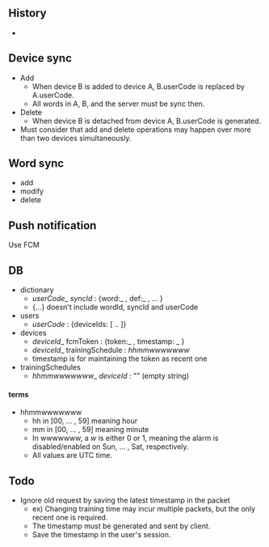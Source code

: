 ## History

- 

## Device sync

- Add
  - When device B is added to device A, B.userCode is replaced by A.userCode.
  - All words in A, B, and the server must be sync then.
- Delete
  - When device B is detached from device A, B.userCode is generated.
- Must consider that add and delete operations may happen over more than two devices simultaneously.



## Word sync

- add
- modify
- delete

## Push notification

Use FCM

## DB

- dictionary
  - *userCode*_ *syncId* : {word:_ , def:_ , ... }
  - {...} doesn't include wordId, syncId and userCode
- users
  - *userCode* : {deviceIds: [ .. ]}
- devices
  - *deviceId*_ fcmToken : {token:_ , timestamp: _ }
  - *deviceId*_ trainingSchedule :  *hhmmwwwwwww*
  - timestamp is for maintaining the token as recent one
- trainingSchedules
  - *hhmmwwwwwww*_ *deviceId* : "" (empty string)

#### terms

- hhmmwwwwwww
  - hh in [00, ... , 59] meaning hour
  - mm in [00, ... , 59] meaning minute
  - In wwwwwww, a *w* is either 0 or 1, meaning the alarm is disabled/enabled on Sun, ... , Sat, respectively.
  - All values are UTC time.

## Todo

- Ignore old request by saving the latest timestamp in the packet
  - ex) Changing training time may incur multiple packets, but the only recent one is required.
  - The timestamp must be generated and sent by client.
  - Save the timestamp in the user's session.